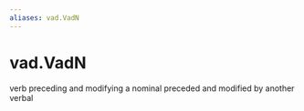```yaml
---
aliases: vad.VadN
---
```

# vad.VadN

verb preceding and modifying a nominal preceded and modified by another verbal